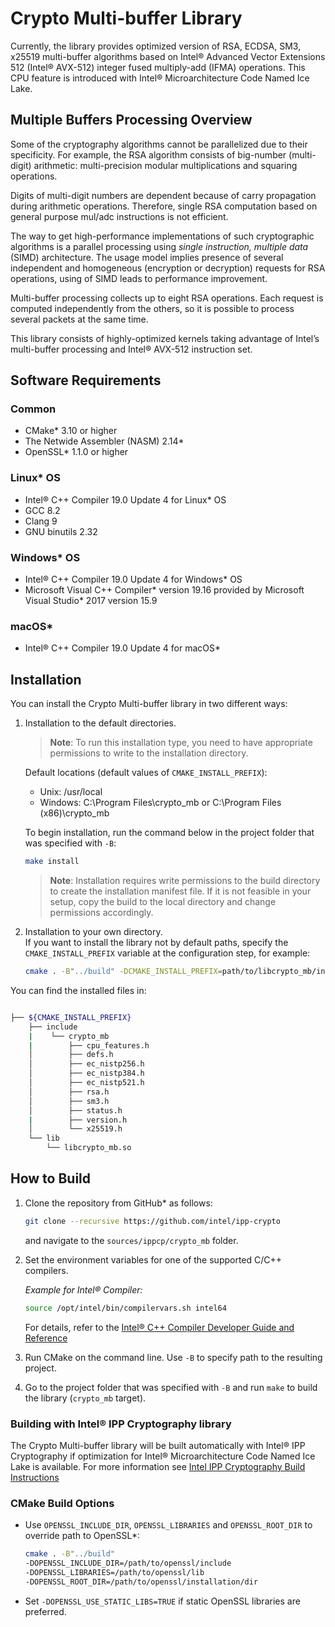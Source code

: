 # Crypto Multi-buffer Library

Currently, the library provides optimized version of RSA, ECDSA, SM3, x25519 multi-buffer algorithms based on Intel® Advanced Vector Extensions 512 (Intel® AVX-512) integer fused multiply-add (IFMA) operations. This CPU feature is introduced with Intel® Microarchitecture Code Named Ice Lake.

## Multiple Buffers Processing Overview

Some of the cryptography algorithms cannot be parallelized due to their specificity. For example, the RSA algorithm consists of big-number (multi-digit) arithmetic: multi-precision modular multiplications and squaring operations.

Digits of multi-digit numbers are dependent because of carry propagation during arithmetic operations. Therefore, single RSA computation based on general purpose mul/adc instructions is not efficient.

The way to get high-performance implementations of such cryptographic algorithms is a parallel processing using *single instruction, multiple data* (SIMD) architecture. The usage model implies presence of several independent and homogeneous (encryption or decryption) requests for RSA operations, using of SIMD leads to performance improvement.

Multi-buffer processing collects up to eight RSA operations. Each request is computed independently from the others, so it is possible to process several packets at the same time.

This library consists of highly-optimized kernels taking advantage of Intel’s multi-buffer processing and Intel® AVX-512 instruction set.

## Software Requirements

### Common

- CMake\* 3.10 or higher
- The Netwide Assembler (NASM) 2.14\*
- OpenSSL\* 1.1.0 or higher

### Linux* OS

- Intel® C++ Compiler 19.0 Update 4 for Linux\* OS
- GCC 8.2
- Clang 9
- GNU binutils 2.32

### Windows* OS

- Intel® C++ Compiler 19.0 Update 4 for Windows\* OS
- Microsoft Visual C++ Compiler\* version 19.16 provided by Microsoft Visual Studio\* 2017 version 15.9

### macOS*

- Intel® C++ Compiler 19.0 Update 4 for macOS\*

## Installation

You can install the Crypto Multi-buffer library in two different ways:
1. Installation to the default directories.  
   > **Note**: To run this installation type, you need to have appropriate permissions to write to the installation directory.

   Default locations (default values of `CMAKE_INSTALL_PREFIX`):
   - Unix:  /usr/local
   - Windows: C:\Program Files\crypto_mb or C:\Program Files (x86)\crypto_mb
   
   To begin installation, run the command below in the project folder that was specified with `-B`:
   ``` bash
   make install
   ```
   > **Note**: Installation requires write permissions to the build directory to create the installation manifest file. If it is not feasible in your setup, copy the build to the local directory and change permissions accordingly.
   
2. Installation to your own directory.  
   If you want to install the library not by default paths, specify the `CMAKE_INSTALL_PREFIX` variable at the configuration step, for example:
   ``` bash
   cmake . -B"../build" -DCMAKE_INSTALL_PREFIX=path/to/libcrypto_mb/installation
   ```

You can find the installed files in:

``` bash

├── ${CMAKE_INSTALL_PREFIX}
    ├── include
    |    └── crypto_mb
    |        ├── cpu_features.h
    │        ├── defs.h
    │        ├── ec_nistp256.h
    │        ├── ec_nistp384.h
    │        ├── ec_nistp521.h
    │        ├── rsa.h
    │        ├── sm3.h
    │        ├── status.h
    |        ├── version.h
    │        └── x25519.h
    └── lib
        └── libcrypto_mb.so
```

## How to Build

1. Clone the repository from GitHub\* as follows:

   ``` bash
   git clone --recursive https://github.com/intel/ipp-crypto
   ```
   and navigate to the `sources/ippcp/crypto_mb` folder.
2. Set the environment variables for one of the supported C/C++ compilers.

   *Example for Intel® Compiler:*

   ```bash
   source /opt/intel/bin/compilervars.sh intel64
   ```

   For details, refer to the [Intel® C++ Compiler Developer Guide and Reference](https://software.intel.com/en-us/cpp-compiler-developer-guide-and-reference-specifying-the-location-of-compiler-components-with-compilervars)

3. Run CMake on the command line. Use `-B` to specify path to the resulting project.
4. Go to the project folder that was specified with `-B` and run `make` to build the library  (`crypto_mb` target).

### Building with Intel® IPP Cryptography library

The Crypto Multi-buffer library will be built automatically with Intel® IPP Cryptography if optimization for Intel® Microarchitecture Code Named Ice Lake is available. For more information see [Intel IPP Cryptography Build Instructions](../../../BUILD.md)

### CMake Build Options

- Use `OPENSSL_INCLUDE_DIR`,     `OPENSSL_LIBRARIES` and `OPENSSL_ROOT_DIR` to   override path to OpenSSL\*:

   ``` bash
   cmake . -B"../build"  
   -DOPENSSL_INCLUDE_DIR=/path/to/openssl/include  
   -DOPENSSL_LIBRARIES=/path/to/openssl/lib  
   -DOPENSSL_ROOT_DIR=/path/to/openssl/installation/dir
   ```
   
- Set `-DOPENSSL_USE_STATIC_LIBS=TRUE` if static OpenSSL libraries are preferred.
